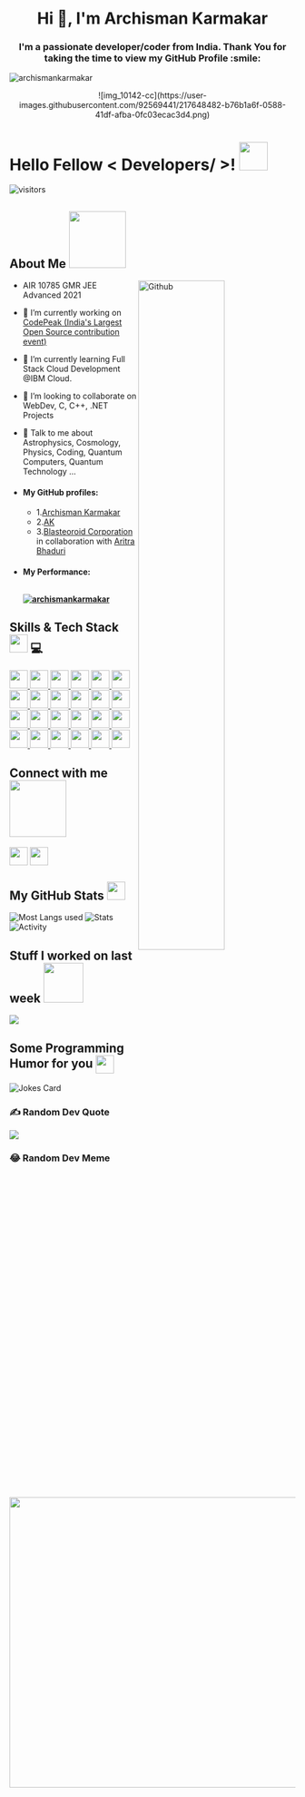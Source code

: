 <h1 align="center">Hi 👋, I'm Archisman Karmakar</h1>
<h3 align="center">I'm a passionate developer/coder from India.  Thank You for taking the time to view my GitHub Profile :smile:</h3>

<!-- <p align="left"> <img src="https://komarev.com/ghpvc/?username=archismankarmakar&label=Profile%20views&color=0e75b6&style=flat" alt="archismankarmakar" /> </p> -->
<p align="left"> <img src="https://komarev.com/ghpvc/?username=archismankarmakar&label=Profile%20views&color=0e75b6&style=flat-square" alt="archismankarmakar" /> </p>

<div align="center">
<!-- <img width="100%" height = "350px" src="https://cdn.eso.org/images/publicationjpg/vlt-mw-potw.jpg" alt="cover" /> -->
![img_10142-cc](https://user-images.githubusercontent.com/92569441/217648482-b76b1a6f-0588-41df-afba-0fc03ecac3d4.png)
</div>

<h1> Hello Fellow < Developers/ >! <img src = "https://raw.githubusercontent.com/MartinHeinz/MartinHeinz/master/wave.gif" width = 50px> </h1>
<p align='center'>

![visitors](https://visitor-badge.glitch.me/badge?page_id=ArchismanKarmakar.ArchismanKarmakar)

<p align="left">
</p>


<h2> About Me <img src = "https://media0.giphy.com/media/KDDpcKigbfFpnejZs6/giphy.gif?cid=ecf05e47oy6f4zjs8g1qoiystc56cu7r9tb8a1fe76e05oty&rid=giphy.gif" width = 100px></h2>

<img width="55%" align="right" alt="Github" src="https://raw.githubusercontent.com/onimur/.github/master/.resources/git-header.svg" />


- AIR 10785 GMR JEE Advanced 2021
 
- 🔭 I’m currently working on [CodePeak (India's Largest Open Source contribution event)](https://codepeak.tech)
<!-- [comment]: # (- 🔭 I’m currently working on My Password Manager & few of my Projects) -->

- 🌱 I’m currently learning Full Stack Cloud Development @IBM Cloud. 

- 👯 I’m looking to collaborate on WebDev, C, C++,  .NET Projects 

- 💬 Talk to me about Astrophysics, Cosmology,  Physics, Coding, Quantum Computers, Quantum Technology ... 
  
- #### My GitHub profiles: 
  - 1.[Archisman Karmakar](https://www.github.com/ArchismanKarmakar) 
  - 2.[AK](https://www.github.com/archi221aritra221) 
  - 3.[Blasteoroid Corporation](https://www.github.com/blasteoroid-corporation-kbps10240) in collaboration with [Aritra Bhaduri](https://www.github.com/aritroCoder)
  
<!-- - #### My Performance: <p align="left"><br /> <a href="https://github.com/ryo-ma/github-profile-trophy"><img src="https://github-profile-trophy.vercel.app/?username=archismankarmakar" alt="archismankarmakar" /></a> </p> -->

- #### My Performance: <p align="left"><br /> <a href="https://github.com/ryo-ma/github-profile-trophy"><img src="https://github-profile-trophy.vercel.app/?username=archismankarmakar&theme=radical" alt="archismankarmakar" /></a> </p>


<h2> Skills & Tech Stack <img src = "https://media2.giphy.com/media/QssGEmpkyEOhBCb7e1/giphy.gif?cid=ecf05e47a0n3gi1bfqntqmob8g9aid1oyj2wr3ds3mg700bl&rid=giphy.gif" width = 32px>  💻</h2>
<a href= https://github.com/ArchismanKarmakar?tab=repositories&q=&type=&language=bootstrap&sort= > <img width ='32px' src ='https://raw.githubusercontent.com/rahulbanerjee26/githubAboutMeGenerator/main/icons/bootstrap.svg'> </a>
<a href= https://github.com/ArchismanKarmakar?tab=repositories&q=&type=&language=html&sort= > <img width ='32px' src ='https://raw.githubusercontent.com/rahulbanerjee26/githubAboutMeGenerator/main/icons/html.svg'> </a>
<a href= https://github.com/ArchismanKarmakar?tab=repositories&q=&type=&language=css&sort= > <img width ='32px' src ='https://raw.githubusercontent.com/rahulbanerjee26/githubAboutMeGenerator/main/icons/css.svg'> </a>
<a href= https://github.com/ArchismanKarmakar?tab=repositories&q=&type=&language=c&sort= > <img width ='32px' src ='https://raw.githubusercontent.com/rahulbanerjee26/githubAboutMeGenerator/main/icons/c.svg'> </a>
<a href= https://github.com/ArchismanKarmakar?tab=repositories&q=&type=&language=cpp&sort= > <img width ='32px' src ='https://raw.githubusercontent.com/rahulbanerjee26/githubAboutMeGenerator/main/icons/cpp.svg'> </a>
<a href= https://github.com/ArchismanKarmakar?tab=repositories&q=&type=&language=csharp&sort= > <img width ='32px' src ='https://raw.githubusercontent.com/rahulbanerjee26/githubAboutMeGenerator/main/icons/csharp.svg'> </a>
<a href= https://github.com/ArchismanKarmakar?tab=repositories&q=&type=&language=nodejs&sort= > <img width ='32px' src ='https://raw.githubusercontent.com/rahulbanerjee26/githubAboutMeGenerator/main/icons/nodejs.svg'> </a>
<a href= https://github.com/ArchismanKarmakar?tab=repositories&q=&type=&language=javascript&sort= > <img width ='32px' src ='https://raw.githubusercontent.com/rahulbanerjee26/githubAboutMeGenerator/main/icons/javascript.svg'> </a>
<a href= https://github.com/ArchismanKarmakar?tab=repositories&q=&type=&language=express&sort= > <img width ='32px' src ='https://raw.githubusercontent.com/rahulbanerjee26/githubAboutMeGenerator/main/icons/express.svg'> </a>
<a href= https://github.com/ArchismanKarmakar?tab=repositories&q=&type=&language=mongodb&sort= > <img width ='32px' src ='https://raw.githubusercontent.com/rahulbanerjee26/githubAboutMeGenerator/main/icons/mongodb.svg'> </a>
<a href= https://github.com/ArchismanKarmakar?tab=repositories&q=&type=&language=reactjs&sort= > <img width ='32px' src ='https://raw.githubusercontent.com/rahulbanerjee26/githubAboutMeGenerator/main/icons/reactjs.svg'> </a>
<a href= https://github.com/ArchismanKarmakar?tab=repositories&q=&type=&language=linux&sort= > <img width ='32px' src ='https://raw.githubusercontent.com/rahulbanerjee26/githubAboutMeGenerator/main/icons/linux.svg'> </a>
  <a href= https://github.com/ArchismanKarmakar?tab=repositories&q=&type=&language=dotnet&sort= > <img width ='32px' src ='https://raw.githubusercontent.com/rahulbanerjee26/githubAboutMeGenerator/main/icons/dotnet.svg'> </a>
<a href= https://github.com/ArchismanKarmakar?tab=repositories&q=&type=&language=postman&sort= > <img width ='32px' src ='https://raw.githubusercontent.com/rahulbanerjee26/githubAboutMeGenerator/main/icons/postman.svg'> </a>
<a href= https://github.com/ArchismanKarmakar?tab=repositories&q=&type=&language=photoshop&sort= > <img width ='32px' src ='https://raw.githubusercontent.com/rahulbanerjee26/githubAboutMeGenerator/main/icons/photoshop.svg'> </a>
<a href= https://github.com/ArchismanKarmakar?tab=repositories&q=&type=&language=sqlite&sort= > <img width ='32px' src ='https://raw.githubusercontent.com/rahulbanerjee26/githubAboutMeGenerator/main/icons/sqlite.svg'> </a>
<a href= https://github.com/ArchismanKarmakar?tab=repositories&q=&type=&language=git&sort= > <img width ='32px' src ='https://raw.githubusercontent.com/rahulbanerjee26/githubAboutMeGenerator/main/icons/git.svg'> </a>
<a href= https://github.com/ArchismanKarmakar?tab=repositories&q=&type=&language=github&sort= > <img width ='32px' src ='https://raw.githubusercontent.com/rahulbanerjee26/githubAboutMeGenerator/main/icons/github.svg'> </a>
<a href= https://github.com/ArchismanKarmakar?tab=repositories&q=&type=&language=youtube&sort= > <img width ='32px' src ='https://raw.githubusercontent.com/rahulbanerjee26/githubAboutMeGenerator/main/icons/youtube.svg'> </a>
<a href= https://github.com/ArchismanKarmakar?tab=repositories&q=&type=&language=google&sort= > <img width ='32px' src ='https://raw.githubusercontent.com/rahulbanerjee26/githubAboutMeGenerator/main/icons/google.svg'> </a>
<a href= https://github.com/ArchismanKarmakar?tab=repositories&q=&type=&language=discord&sort= > <img width ='32px' src ='https://raw.githubusercontent.com/rahulbanerjee26/githubAboutMeGenerator/main/icons/discord.svg'> </a>
<a href= https://github.com/ArchismanKarmakar?tab=repositories&q=&type=&language=stack-overflow&sort= > <img width ='32px' src ='https://raw.githubusercontent.com/rahulbanerjee26/githubAboutMeGenerator/main/icons/stack-overflow.svg'> </a>
<a href= https://github.com/ArchismanKarmakar?tab=repositories&q=&type=&language=geeks-for-geeks&sort= > <img width ='32px' src ='https://raw.githubusercontent.com/rahulbanerjee26/githubAboutMeGenerator/main/icons/geeks-for-geeks.svg'> </a>
<a href= https://github.com/ArchismanKarmakar?tab=repositories&q=&type=&language=oracle&sort= > <img width ='32px' src ='https://raw.githubusercontent.com/rahulbanerjee26/githubAboutMeGenerator/main/icons/oracle.svg'> </a>


<h2> Connect with me <img src='https://raw.githubusercontent.com/ShahriarShafin/ShahriarShafin/main/Assets/handshake.gif' width="100px"> </h2>
<a href = 'https://www.linkedin.com/in/archismankarmakar'> <img width = '32px' align= 'center' src="https://raw.githubusercontent.com/rahulbanerjee26/githubAboutMeGenerator/main/icons/linked-in-alt.svg"/></a> 
<a href = 'https://www.github.com/ArchismanKarmakar'> <img width = '32px' align= 'center' src="https://raw.githubusercontent.com/rahulbanerjee26/githubAboutMeGenerator/main/icons/github.svg"/></a> 




<h2> My GitHub Stats <img src='https://media1.giphy.com/media/du3J3cXyzhj75IOgvA/giphy.gif?cid=ecf05e47x2g034i9pzwtzzsd3xgg2w9nr94t4tflbbgo3008&rid=giphy.gif' width='32px'> </h2>

<!-- ![Metrices](https://metrics.lecoq.io/ArchismanKarmakar?template=terminal&base.header=0&base.activity=0&base.repositories=0&base.metadata=0&languages=1&languages.limit=8&languages.colors=github&languages.threshold=0%25&config.timezone=America%2FToronto) -->


![Most Langs used](https://github-readme-stats.vercel.app/api/top-langs?username=archismankarmakar&show_icons=true&theme=cobalt&locale=en&layout=compact) 
![Stats](https://github-readme-stats.vercel.app/api?username=archismankarmakar&show_icons=true&theme=synthwave&locale=en) 
![Activity](https://github-readme-streak-stats.herokuapp.com/?user=archismankarmakar&theme=synthwave)


<h2> Stuff I worked on last week  <img src = "https://media1.giphy.com/media/JZ40cnfnN11KycrvMF/giphy.gif?cid=ecf05e47a0n3gi1bfqntqmob8g9aid1oyj2wr3ds3mg700bl&rid=giphy.gif" width = 70px> </h2>
<a href="https://github.com/anuraghazra/github-readme-stats">
<img align="center" src="https://github-readme-stats.vercel.app/api/wakatime?username=@&compact=True"/>
</a>
<br>


<!-- ![Most Langs used](https://github-readme-stats.vercel.app/api/top-langs?username=archismankarmakar&show_icons=true&locale=en&layout=compact) ![Stats](https://github-readme-stats.vercel.app/api?username=archismankarmakar&show_icons=true&locale=en) ![Activity](https://github-readme-streak-stats.herokuapp.com/?user=archismankarmakar&) -->

<!-- ![Activity](https://github-readme-streak-stats.herokuapp.com/?user=archismankarmakar&theme=dark)-->

<!-- <br /> -->
 
<!-- <p align="center" float="left">
<p><img align="center" src="https://github-readme-stats.vercel.app/api/top-langs?username=archismankarmakar&show_icons=true&locale=en&layout=compact" alt="archismankarmakar" /></p>
  
<p>&nbsp;<img align="center" src="https://github-readme-stats.vercel.app/api?username=archismankarmakar&show_icons=true&locale=en" alt="archismankarmakar" /></p>


<p><img align="center" src="https://github-readme-streak-stats.herokuapp.com/?user=archismankarmakar&" alt="archismankarmakar" /></p>
</p> -->


<h2> Some Programming Humor for you <img align ='center' src='https://media2.giphy.com/media/UQDSBzfyiBKvgFcSTw/giphy.gif?cid=ecf05e47p3cd513axbek3f56ti3jzizq8hincw20jauyyfyw&rid=giphy.gif' width = '32px'></h2>

![Jokes Card](https://readme-jokes.vercel.app/api?theme=default)

### ✍️ Random Dev Quote
![](https://quotes-github-readme.vercel.app/api?type=horizontal&theme=radical)

### 😂 Random Dev Meme
<img src="https://random-memer.herokuapp.com/" width="512px"/>

<br>



<!--



# 💻 Tech Stack:
![C](https://img.shields.io/badge/c-%2300599C.svg?style=flat-square&logo=c&logoColor=white) ![C#](https://img.shields.io/badge/c%23-%23239120.svg?style=flat-square&logo=c-sharp&logoColor=white) ![C++](https://img.shields.io/badge/c++-%2300599C.svg?style=flat-square&logo=c%2B%2B&logoColor=white) ![CSS3](https://img.shields.io/badge/css3-%231572B6.svg?style=flat-square&logo=css3&logoColor=white) ![JavaScript](https://img.shields.io/badge/javascript-%23323330.svg?style=flat-square&logo=javascript&logoColor=%23F7DF1E) ![Java](https://img.shields.io/badge/java-%23ED8B00.svg?style=flat-square&logo=java&logoColor=white) ![HTML5](https://img.shields.io/badge/html5-%23E34F26.svg?style=flat-square&logo=html5&logoColor=white) ![Python](https://img.shields.io/badge/python-3670A0?style=flat-square&logo=python&logoColor=ffdd54) ![LaTeX](https://img.shields.io/badge/latex-%23008080.svg?style=flat-square&logo=latex&logoColor=white) ![Markdown](https://img.shields.io/badge/markdown-%23000000.svg?style=flat-square&logo=markdown&logoColor=white) ![Heroku](https://img.shields.io/badge/heroku-%23430098.svg?style=flat-square&logo=heroku&logoColor=white) ![.Net](https://img.shields.io/badge/.NET-5C2D91?style=flat-square&logo=.net&logoColor=white) ![Pug](https://img.shields.io/badge/Pug-FFF?style=flat-square&logo=pug&logoColor=A86454) ![NPM](https://img.shields.io/badge/NPM-%23000000.svg?style=flat-square&logo=npm&logoColor=white) ![Dart](https://img.shields.io/badge/dart-%230175C2.svg?style=flat-square&logo=dart&logoColor=white) ![Bootstrap](https://img.shields.io/badge/bootstrap-%23563D7C.svg?style=flat-square&logo=bootstrap&logoColor=white) ![Express.js](https://img.shields.io/badge/express.js-%23404d59.svg?style=flat-square&logo=express&logoColor=%2361DAFB) ![React](https://img.shields.io/badge/react-%2320232a.svg?style=flat-square&logo=react&logoColor=%2361DAFB) ![TailwindCSS](https://img.shields.io/badge/tailwindcss-%2338B2AC.svg?style=flat-square&logo=tailwind-css&logoColor=white) ![Socket.io](https://img.shields.io/badge/Socket.io-black?style=flat-square&logo=socket.io&badgeColor=010101) ![NodeJS](https://img.shields.io/badge/node.js-6DA55F?style=flat-square&logo=node.js&logoColor=white) ![MongoDB](https://img.shields.io/badge/MongoDB-%234ea94b.svg?style=flat-square&logo=mongodb&logoColor=white) ![MySQL](https://img.shields.io/badge/mysql-%2300f.svg?style=flat-square&logo=mysql&logoColor=white) ![Adobe Photoshop](https://img.shields.io/badge/adobephotoshop-%2331A8FF.svg?style=flat-square&logo=adobephotoshop&logoColor=white) ![Adobe Premiere Pro](https://img.shields.io/badge/Adobe%20Premiere%20Pro-9999FF.svg?style=flat-square&logo=Adobe%20Premiere%20Pro&logoColor=white) ![Adobe After Effects](https://img.shields.io/badge/Adobe%20After%20Effects-9999FF.svg?style=flat-square&logo=Adobe%20After%20Effects&logoColor=white) ![Canva](https://img.shields.io/badge/Canva-%2300C4CC.svg?style=flat-square&logo=Canva&logoColor=white) 	![Figma](https://img.shields.io/badge/figma-%23F24E1E.svg?style=flat-square&logo=figma&logoColor=white) ![NumPy](https://img.shields.io/badge/numpy-%23013243.svg?style=flat-square&logo=numpy&logoColor=white) ![Pandas](https://img.shields.io/badge/pandas-%23150458.svg?style=flat-square&logo=pandas&logoColor=white) ![Firebase](https://img.shields.io/badge/firebase-%23039BE5.svg?style=flat-square&logo=firebase) ![Oracle](https://img.shields.io/badge/Oracle-F80000?style=flat-square&logo=oracle&logoColor=white) ![Shell Script](https://img.shields.io/badge/shell_script-%23121011.svg?style=flat-square&logo=gnu-bash&logoColor=white)


-->


<!--
[![](https://visitcount.itsvg.in/api?id=ArchismanKarmakar&icon=0&color=12)](https://visitcount.itsvg.in)

 Proudly created with GPRM ( https://gprm.itsvg.in ) --> 



